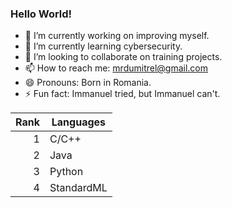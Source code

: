 ### Hello World!

- 🔭 I’m currently working on improving myself.
- 🌱 I’m currently learning cybersecurity.
- 👯 I’m looking to collaborate on training projects.
- 📫 How to reach me: mrdumitrel@gmail.com
- 😄 Pronouns: Born in Romania. 
- ⚡ Fun fact: Immanuel tried, but Immanuel can't. 

| Rank | Languages |
|-----:|---------------|
|     1|       C/C++        |
|     2|        Java       |
|     3|        Python       |
|     4|        StandardML       |
